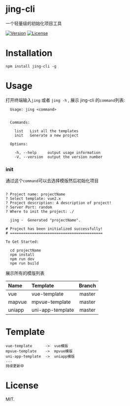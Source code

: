 
# jing-cli
一个轻量级的初始化项目工具

<a href="https://www.npmjs.com/package/jing-cli"><img src="https://img.shields.io/badge/npm-v0.0.8-blue" alt="Version"></a>
<a href="https://www.npmjs.com/package/jing-cli"><img src="https://img.shields.io/badge/license-MIT-green" alt="License"></a>

# Installation
```
npm install jing-cli -g
```

# Usage
打开终端输入`jing` 或者 `jing -h` , 展示 jing-cli 的`command`列表:
```
  Usage: jing <command>


  Commands:

    list   List all the templates
    init   Generate a new project

  Options:

    -h, --help     output usage information
    -V, --version  output the version number
```

### init
通过这个`command`可以去选择模版然后初始化项目
```

? Project name: projectName
? Select template: vue2.x
? Project description: A description of project!
? Server Port: random
? Where to init the project: ./

  jing ·  Generated "projectName".

# Project has been initialized successfully!
# ==========================================

To Get Started:

  cd projectName
  npm install
  npm run dev
  npm run build

```

展示所有的模版列表

| Name    | Template         | Branch |
| :-----  | :--------------- | :----: |
| vue     | vue-template     | master |
| mapvue  | mpvue-template   | master |
| uniapp  | uni-app-template | master |


# Template
```
vue-template      ->  vue模版
mpvue-template    ->  mpvue模版
uni-app-template  ->  uniapp模版
...
持续更新中
```

# License
MIT.









